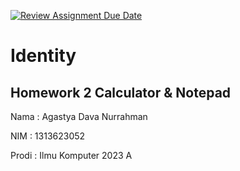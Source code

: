 [![Review Assignment Due Date](https://classroom.github.com/assets/deadline-readme-button-22041afd0340ce965d47ae6ef1cefeee28c7c493a6346c4f15d667ab976d596c.svg)](https://classroom.github.com/a/0paiblyv)

# Identity

## Homework 2 Calculator & Notepad

Nama  : Agastya Dava Nurrahman

NIM   : 1313623052

Prodi : Ilmu Komputer 2023 A